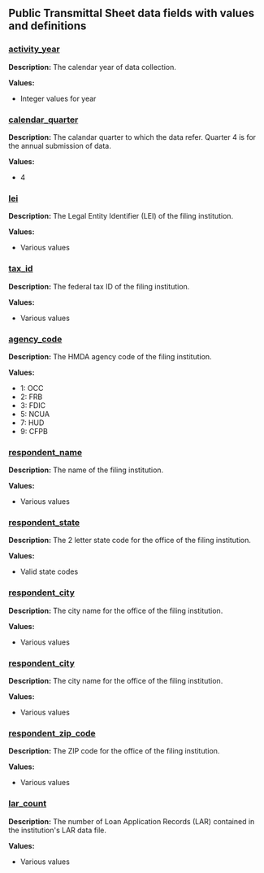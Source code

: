 ## Public Transmittal Sheet data fields with values and definitions

### [activity\_year](#activity_year)
**Description:** The calendar year of data collection.

**Values:**
  - Integer values for year

### [calendar\_quarter](#calendar_quarter)
**Description:** The calandar quarter to which the data refer. Quarter 4 is for the annual submission of data.

**Values:**
  - 4

### [lei](#lei)
**Description:** The Legal Entity Identifier (LEI) of the filing institution.

**Values:**
  - Various values

### [tax\_id](#tax_id)
**Description:** The federal tax ID of the filing institution.

**Values:**
  - Various values

### [agency\_code](#agency_code)
**Description:** The HMDA agency code of the filing institution.

**Values:**
  - 1: OCC
  - 2: FRB
  - 3: FDIC
  - 5: NCUA
  - 7: HUD
  - 9: CFPB

### [respondent\_name](#respondent_name)
**Description:** The name of the filing institution.

**Values:**
  - Various values

### [respondent\_state](#respondent_state)
**Description:** The 2 letter state code for the office of the filing institution.

**Values:**
  - Valid state codes

### [respondent\_city](#respondent_city)
**Description:** The city name for the office of the filing institution.

**Values:**
  - Various values

### [respondent\_city](#respondent_city)
**Description:** The city name for the office of the filing institution.

**Values:**
  - Various values

### [respondent\_zip\_code](#respondent_zip_code)
**Description:** The ZIP code for the office of the filing institution.

**Values:**
  - Various values

### [lar\_count](#lar_count)
**Description:** The number of Loan Application Records (LAR) contained in the institution's LAR data file.

**Values:**
  - Various values
